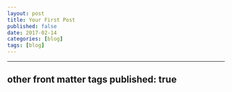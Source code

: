 ```yaml
---
layout: post
title: Your First Post
published: false
date: 2017-02-14
categories: [blog]
tags: [blog]
---
```

---
other front matter tags 
published: true
---
